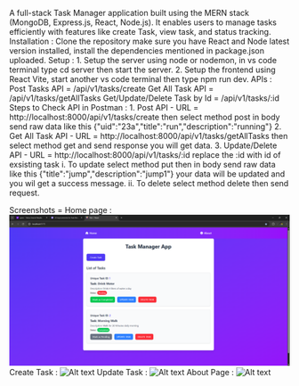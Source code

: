 A full-stack Task Manager application built using the MERN stack (MongoDB, Express.js, React, Node.js). It enables users to manage tasks efficiently with features like create Task, view task, and status tracking.
Installation : Clone the repository make sure you have React and Node latest version installed, install the dependencies mentioned in package.json uploaded.
Setup : 1. Setup the server using node or nodemon, in vs code terminal type cd server then start the server.
        2. Setup the frontend using React Vite, start another vs code terminal then type npm run dev.
APIs : Post Tasks API = /api/v1/tasks/create
       Get All Task API = /api/v1/tasks/getAllTasks
       Get/Update/Delete Task by Id = /api/v1/tasks/:id
Steps to Check API in Postman :
       1. Post API - URL = http://localhost:8000/api/v1/tasks/create 
          then select method post in body send raw data like this {"uid":"23a","title":"run","description":"running"}
       2. Get All Task API - URL = http://localhost:8000/api/v1/tasks/getAllTasks
          then select method get and send response you will get data.
        3. Update/Delete API - URL = http://localhost:8000/api/v1/tasks/:id
            replace the :id with id of exsisting task
            i. To update select method put then in body send raw data like this {"title":"jump","description":"jump1"} your data will be updated and you wil get a success message.
            ii. To delete select method delete then send request.
            
Screenshots = Home page : ![Alt text](screenshots/screenshot1.png) 
              Create Task : ![Alt text](screenshot2.png)
              Update Task :  ![Alt text](screenshot3.png)
              About Page :  ![Alt text](screenshot4.png)
